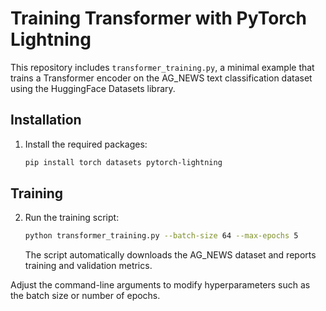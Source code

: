 Training Transformer with PyTorch Lightning
==========================================

This repository includes `transformer_training.py`, a minimal example that trains a
Transformer encoder on the AG_NEWS text classification dataset using the
HuggingFace Datasets library.

## Installation

1. Install the required packages:
   ```bash
   pip install torch datasets pytorch-lightning
   ```

## Training

2. Run the training script:
   ```bash
   python transformer_training.py --batch-size 64 --max-epochs 5
   ```
   The script automatically downloads the AG_NEWS dataset and reports
   training and validation metrics.

Adjust the command-line arguments to modify hyperparameters such as the
batch size or number of epochs.
